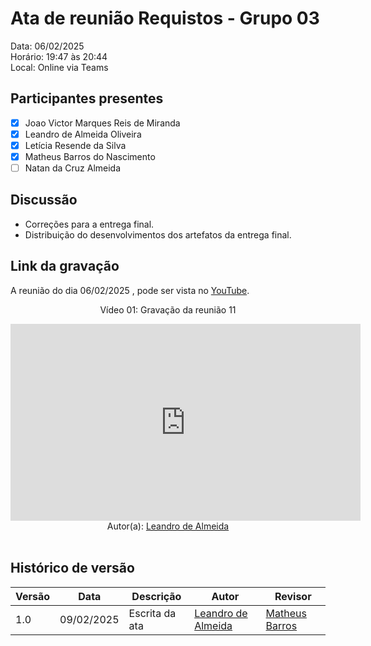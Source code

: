 # Ata de reunião Requistos - Grupo 03

Data: 06/02/2025 <br>
Horário: 19:47 às 20:44 <br>
Local: Online via Teams

## Participantes presentes

- [x] Joao Victor Marques Reis de Miranda
- [x] Leandro de Almeida Oliveira
- [x] Letícia Resende da Silva
- [x] Matheus Barros do Nascimento
- [ ] Natan da Cruz Almeida

## Discussão

- Correções para a entrega final.
- Distribuição do desenvolvimentos dos artefatos da entrega final.

## Link da gravação
A reunião do dia 06/02/2025 , pode ser vista no [YouTube](https://www.youtube.com/watch?v=kzzdMSqWFzg).</p>

<center>
    <p>Vídeo 01: Gravação da reunião 11</p>
    <iframe width="560" height="315" src="https://www.youtube.com/embed/kzzdMSqWFzg?si=KiL2UBWZ65XGhJxk" title="YouTube video player" frameborder="0" allow="accelerometer; autoplay; clipboard-write; encrypted-media; gyroscope; picture-in-picture; web-share" referrerpolicy="strict-origin-when-cross-origin" allowfullscreen></iframe>
</center>

<center>
Autor(a): <a href="https://github.com/leomitx10" target = "_blank">Leandro de Almeida</a></h6>
</center>

<br>

## Histórico de versão

<center>

| Versão | Data       | Descrição                | Autor                                       | Revisor                                      |
| ------ | ---------- | ------------------------ | ------------------------------------------------ | ------------------------------------------------ |
|  1.0   | 09/02/2025 |   Escrita da ata   | [Leandro de Almeida](https://github.com/leomitx10) | [Matheus Barros ](https://github.com/Ninja-Haiyai)| 

</center>